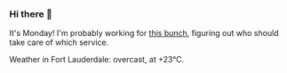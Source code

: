 ### Hi there :wave:

It's Monday! I'm probably working for [this bunch](https://github.com/kohofinancial), figuring out who should take care of which service.

Weather in Fort Lauderdale: overcast, at +23°C.

